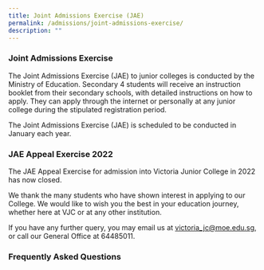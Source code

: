 ```yaml
---
title: Joint Admissions Exercise (JAE)
permalink: /admissions/joint-admissions-exercise/
description: ""
---
```


### Joint Admissions Exercise


The Joint Admissions Exercise (JAE) to junior colleges is conducted by the Ministry of Education. Secondary 4 students will receive an instruction booklet from their secondary schools, with detailed instructions on how to apply. They can apply through the internet or personally at any junior college during the stipulated registration period.

The Joint Admissions Exercise (JAE) is scheduled to be conducted in January each year.

### JAE Appeal Exercise 2022


The JAE Appeal Exercise for admission into Victoria Junior College in 2022 has now closed.

We thank the many students who have shown interest in applying to our College. We would like to wish you the best in your education journey, whether here at VJC or at any other institution.

If you have any further query, you may email us at [victoria_jc@moe.edu.sg](mailto:victoria_jc@moe.edu.sg), or call our General Office at 64485011.

### Frequently Asked Questions
